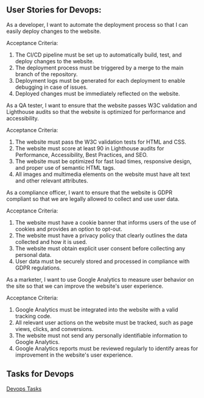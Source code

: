 ## User Stories for Devops: 

As a developer, I want to automate the deployment process so that I can easily deploy changes to the website.

Acceptance Criteria:

1. The CI/CD pipeline must be set up to automatically build, test, and deploy changes to the website. 
2. The deployment process must be triggered by a merge to the main branch of the repository. 
3. Deployment logs must be generated for each deployment to enable debugging in case of issues. 
4. Deployed changes must be immediately reflected on the website.

As a QA tester, I want to ensure that the website passes W3C validation and Lighthouse audits so that the website is optimized for performance and accessibility.

Acceptance Criteria:

1. The website must pass the W3C validation tests for HTML and CSS. 
2. The website must score at least 90 in Lighthouse audits for Performance, Accessibility, Best Practices, and SEO. 
3. The website must be optimized for fast load times, responsive design, and proper use of semantic HTML tags. 
4. All images and multimedia elements on the website must have alt text and other relevant attributes.

As a compliance officer, I want to ensure that the website is GDPR compliant so that we are legally allowed to collect and use user data.

Acceptance Criteria:

1. The website must have a cookie banner that informs users of the use of cookies and provides an option to opt-out. 
2. The website must have a privacy policy that clearly outlines the data collected and how it is used. 
3. The website must obtain explicit user consent before collecting any personal data. 
4. User data must be securely stored and processed in compliance with GDPR regulations.

As a marketer, I want to use Google Analytics to measure user behavior on the site so that we can improve the website's user experience.

Acceptance Criteria:

1. Google Analytics must be integrated into the website with a valid tracking code.
2. All relevant user actions on the website must be tracked, such as page views, clicks, and conversions. 
3. The website must not send any personally identifiable information to Google Analytics.
4. Google Analytics reports must be reviewed regularly to identify areas for improvement in the website's user experience.

## Tasks for Devops
[Devops Tasks]((/documentation/theme_1/Tasks/devops_tasks.md))